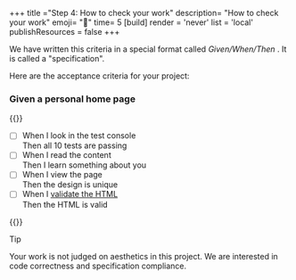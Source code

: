 +++
title ="Step 4: How to check your work"
description= "How to check your work"
emoji= "🤖"
time= 5
[build]
  render = 'never'
  list = 'local'
  publishResources = false 
+++

We have written this criteria in a special format called _Given/When/Then_ . It is called a "specification".

Here are the acceptance criteria for your project:

### Given a personal home page

{{<objectives>}}

- [ ] When I look in the test console  
       Then all 10 tests are passing
- [ ] When I read the content  
       Then I learn something about you
- [ ] When I view the page  
       Then the design is unique
- [ ] When I [validate the HTML](https://validator.w3.org/#validate_by_input+with_options)  
       Then the HTML is valid

{{</objectives>}}

> [!TIP]
> Your work is not judged on aesthetics in this project. We are interested in code correctness and specification compliance.
